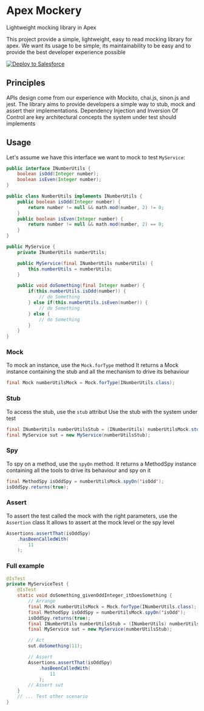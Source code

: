 # Apex Mockery

Lightweight mocking library in Apex

This project provide a simple, lightweight, easy to read mocking library for apex.
We want its usage to be simple, its maintainability to be easy and to provide the best developer experience possible

<a href="https://githubsfdeploy.herokuapp.com?owner=salesforce&repo=apex-mockery">
  <img alt="Deploy to Salesforce"
	   src="https://raw.githubusercontent.com/afawcett/githubsfdeploy/master/src/main/webapp/resources/img/deploy.png">
</a>

## Principles

APIs design come from our experience with Mockito, chai.js, sinon.js and jest.
The library aims to provide developers a simple way to stub, mock and assert their implementations.
Dependency Injection and Inversion Of Control are key architectural concepts the system under test should implements

## Usage

Let's assume we have this interface we want to mock to test `MyService`:

```java
public interface INumberUtils {
    boolean isOdd(Integer number);
    boolean isEven(Integer number);
}

public class NumberUtils implements INumberUtils {
    public boolean isOdd(Integer number) {
        return number != null && math.mod(number, 2) != 0;
    }
    public boolean isEven(Integer number) {
        return number != null && math.mod(number, 2) == 0;
    }
}

public MyService {
    private INumberUtils numberUtils;

    public MyService(final INumberUtils numberUtils) {
        this.numberUtils = numberUtils;
    }

    public void doSomething(final Integer number) {
        if(this.numberUtils.isOdd(number)) {
            // do Something
        } else if(this.numberUtils.isEven(number)) {
            // do Something
        } else {
            // do Something
        }
    }
}
```

### Mock

To mock an instance, use the `Mock.forType` method
It returns a Mock instance containing the stub and all the mechanism to drive its behaviour

```java
final Mock numberUtilsMock = Mock.forType(INumberUtils.class);
```

### Stub

To access the stub, use the `stub` attribut
Use the stub with the system under test

```java
final INumberUtils numberUtilsStub = (INumberUtils) numberUtilsMock.stub
final MyService sut = new MyService(numberUtilsStub);
```

### Spy

To spy on a method, use the `spyOn` method.
It returns a MethodSpy instance containing all the tools to drive its behaviour and spy on it

```java
final MethodSpy isOddSpy = numberUtilsMock.spyOn('isOdd');
isOddSpy.returns(true);
```

### Assert

To assert the test called the mock with the right parameters, use the `Assertion` class
It allows to assert at the mock level or the spy level

```java
Assertions.assertThat(isOddSpy)
    .hasBeenCalledWith(
        11
    );
```

### Full example

```java
@IsTest
private MyServiceTest {
    @IsTest
    static void doSomething_givenOddInteger_itDoesSomething {
        // Arrange
        final Mock numberUtilsMock = Mock.forType(INumberUtils.class);
        final MethodSpy isOddSpy = numberUtilsMock.spyOn('isOdd');
        isOddSpy.returns(true);
        final INumberUtils numberUtilsStub = (INumberUtils) numberUtilsMock.stub
        final MyService sut = new MyService(numberUtilsStub);

        // Act
        sut.doSomething(11);

        // Assert
        Assertions.assertThat(isOddSpy)
            .hasBeenCalledWith(
                11
            );
        // Assert sut
    }
    // ... Test other scenario
}
```
